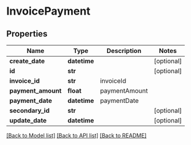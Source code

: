 # InvoicePayment

## Properties
Name | Type | Description | Notes
------------ | ------------- | ------------- | -------------
**create_date** | **datetime** |  | [optional] 
**id** | **str** |  | [optional] 
**invoice_id** | **str** | invoiceId | 
**payment_amount** | **float** | paymentAmount | 
**payment_date** | **datetime** | paymentDate | 
**secondary_id** | **str** |  | [optional] 
**update_date** | **datetime** |  | [optional] 

[[Back to Model list]](../README.md#documentation-for-models) [[Back to API list]](../README.md#documentation-for-api-endpoints) [[Back to README]](../README.md)


